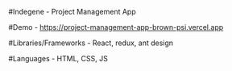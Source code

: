 #Indegene - Project Management App

#Demo - https://project-management-app-brown-psi.vercel.app

#Libraries/Frameworks - React, redux, ant design

#Languages - HTML, CSS, JS

